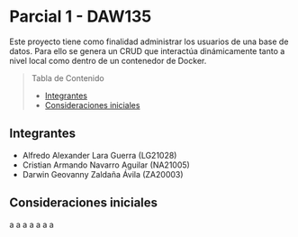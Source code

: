 # Parcial 1 - DAW135

Este proyecto tiene como finalidad administrar los usuarios de una base de datos. Para ello se genera un CRUD que interactúa dinámicamente tanto a nivel local como dentro de un contenedor de Docker.

> Tabla de Contenido
> - [Integrantes](#integrantes)
> - [Consideraciones iniciales](#consideraciones-iniciales)
   
## Integrantes

- Alfredo Alexander Lara Guerra (LG21028)
- Cristian Armando Navarro Aguilar (NA21005)
- Darwin Geovanny Zaldaña Ávila (ZA20003)

## Consideraciones iniciales
a
a
a
a
a
a
a

